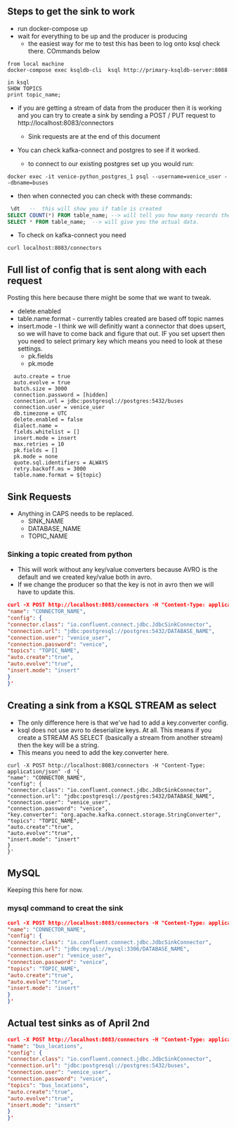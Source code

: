 ## Steps to get the sink to work

- run docker-compose up
- wait for everything to be up and the producer is producing
  - the easiest way for me to test this has been to log onto ksql check there. COmmands below

```
from local machine
docker-compose exec ksqldb-cli  ksql http://primary-ksqldb-server:8088

in ksql
SHOW TOPICS
print topic_name;
```

- if you are getting a stream of data from the producer then it is working and you can try to create a sink by sending a POST / PUT request to http://localhost:8083/connectors

  - Sink requests are at the end of this document

- You can check kafka-connect and postgres to see if it worked.
  - to connect to our existing postgres set up you would run:

```
docker exec -it venice-python_postgres_1 psql --username=venice_user --dbname=buses
```

- then when connected you can check with these commands:

```sql
 \dt   --  this will show you if table is created
SELECT COUNT(*) FROM table_name; --> will tell you how many records there are. If you run that every couple of seconds you'll see new records are being added
SELECT * FROM table_name;  --> will give you the actual data.
```

- To check on kafka-connect you need

```
curl localhost:8083/connectors
```

## Full list of config that is sent along with each request

Posting this here because there might be some that we want to tweak.

- delete.enabled
- table.name.format - currently tables created are based off topic names
- insert.mode - I think we will definitly want a connector that does upsert, so we will have to come back and figure that out. IF you set upsert then you need to select primary key which means you need to look at these settings.
  - pk.fields
  - pk.mode

```
  auto.create = true
  auto.evolve = true
  batch.size = 3000
  connection.password = [hidden]
  connection.url = jdbc:postgresql://postgres:5432/buses
  connection.user = venice_user
  db.timezone = UTC
  delete.enabled = false
  dialect.name =
  fields.whitelist = []
  insert.mode = insert
  max.retries = 10
  pk.fields = []
  pk.mode = none
  quote.sql.identifiers = ALWAYS
  retry.backoff.ms = 3000
  table.name.format = ${topic}
```

## Sink Requests

- Anything in CAPS needs to be replaced.
  - SINK_NAME
  - DATABASE_NAME
  - TOPIC_NAME

### Sinking a topic created from python

- This will work without any key/value converters because AVRO is the default and we created key/value both in avro.
- If we change the producer so that the key is not in avro then we will have to update this.

```json
curl -X POST http://localhost:8083/connectors -H "Content-Type: application/json" -d '{
"name": "CONNECTOR_NAME",
"config": {
"connector.class": "io.confluent.connect.jdbc.JdbcSinkConnector",
"connection.url": "jdbc:postgresql://postgres:5432/DATABASE_NAME",
"connection.user": "venice_user",
"connection.password": "venice",
"topics": "TOPIC_NAME",
"auto.create":"true",
"auto.evolve":"true",
"insert.mode": "insert"
}
}'
```

## Creating a sink from a KSQL STREAM as select

- The only difference here is that we've had to add a key.converter config.
- ksql does not use avro to deserialize keys. At all. This means if you create a STREAM AS SELECT (basically a stream from another stream) then the key will be a string.
- This means you need to add the key.converter here.

```
curl -X POST http://localhost:8083/connectors -H "Content-Type: application/json" -d '{
"name": "CONNECTOR_NAME",
"config": {
"connector.class": "io.confluent.connect.jdbc.JdbcSinkConnector",
"connection.url": "jdbc:postgresql://postgres:5432/DATABASE_NAME",
"connection.user": "venice_user",
"connection.password": "venice",
"key.converter": "org.apache.kafka.connect.storage.StringConverter",
"topics": "TOPIC_NAME",
"auto.create":"true",
"auto.evolve":"true",
"insert.mode": "insert"
}
}'
```

## MySQL

Keeping this here for now.

### mysql command to creat the sink

```json
curl -X POST http://localhost:8083/connectors -H "Content-Type: application/json" -d '{
"name": "CONNECTOR_NAME",
"config": {
"connector.class": "io.confluent.connect.jdbc.JdbcSinkConnector",
"connection.url": "jdbc:mysql://mysql:3306/DATABASE_NAME",
"connection.user": "venice_user",
"connection.password": "venice",
"topics": "TOPIC_NAME",
"auto.create":"true",
"auto.evolve":"true",
"insert.mode": "insert"
}
}'
```

## Actual test sinks as of April 2nd

```json
curl -X POST http://localhost:8083/connectors -H "Content-Type: application/json" -d '{
"name": "bus_locations",
"config": {
"connector.class": "io.confluent.connect.jdbc.JdbcSinkConnector",
"connection.url": "jdbc:postgresql://postgres:5432/buses",
"connection.user": "venice_user",
"connection.password": "venice",
"topics": "bus_locations",
"auto.create":"true",
"auto.evolve":"true",
"insert.mode": "insert"
}
}'
```
